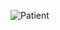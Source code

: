 ![Patient](https://github.com/KrisBorre/SolutionCsharp22juni2023/assets/135237046/16d6f426-4ad2-48ff-8209-cd5436d15a9e)
